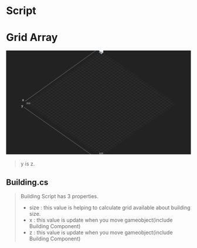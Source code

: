# Script
# Grid Array
![image](./grid.png)
> y is z.

## Building.cs
>Building Script has 3 properties.
>- size : this value is helping to calculate grid available about building size.
>- x : this value is update when you move gameobject(include Building Component)
>- z : this value is update when you move gameobject(include Building Component)